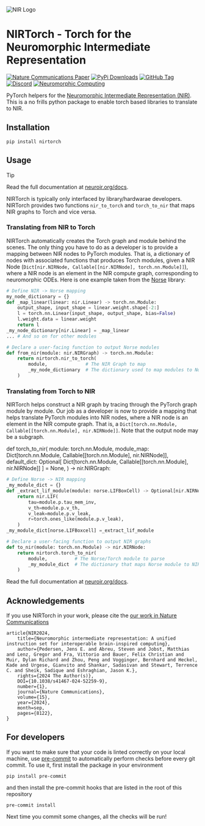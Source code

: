 <picture>
<source media="(prefers-color-scheme: dark)" srcset="https://github.com/neuromorphs/NIR/raw/main/docs/logo_dark.png">
<img alt="NIR Logo" src="https://github.com/neuromorphs/NIR/raw/main/docs/logo_light.png">
</picture>

# NIRTorch - Torch for the Neuromorphic Intermediate Representation

[![Nature Communications Paper](https://zenodo.org/badge/DOI/10.1038/s41467-024-52259-9.svg)](https://doi.org/10.1038/s41467-024-52259-9)
[![PyPi Downloads](https://img.shields.io/pepy/dt/nirtorch)](https://pypi.org/project/nirtorch/)
[![GitHub Tag](https://img.shields.io/github/v/tag/neuromorphs/nirtorch?logo=github)](https://github.com/neuromorphs/NIRTorch/releases)
[![Discord](https://img.shields.io/discord/1209533869733453844?logo=discord)](https://discord.gg/JRMRGP9h3c)
[![Neuromorphic Computing](https://img.shields.io/badge/Collaboration_Network-Open_Neuromorphic-blue)](https://open-neuromorphic.org/neuromorphic-computing/)

PyTorch helpers for the [Neuromorphic Intermediate Representation (NIR)](https://github.com/neuromorphs/nir).
This is a no frills python package to enable torch based libraries to translate to NIR.

## Installation
```shell
pip install nirtorch
```

## Usage

> [!TIP]
> Read the full documentation at [neuroir.org/docs](https://neuroir.org/docs/dev_pytorch.html).


NIRTorch is typically only interfaced by library/hardwarae developers.
NIRTorch provides two functions `nir_to_torch` and `torch_to_nir` that maps NIR graphs to Torch and vice versa.

### Translating from NIR to Torch
NIRTorch automatically creates the Torch graph and module behind the scenes.
The only thing you have to do as a developer is to provide a mapping between NIR nodes to PyTorch modules.
That is, a dictionary of nodes with associated functions that produces Torch modules, given a NIR Node (`Dict[nir.NIRNode, Callable[[nir.NIRNode], torch.nn.Module]]`), where a NIR node is an element in the NIR compute graph, corresponding to neuromorphic ODEs.
Here is one example taken from the [Norse](https://github.com/norse/norse) library:

```python
# Define NIR -> Norse mapping
my_node_dictionary = {}
def _map_linear(linear: nir.Linear) -> torch.nn.Module:
    output_shape, input_shape = linear.weight.shape[-2:]
    l = torch.nn.Linear(input_shape, output_shape, bias=False)
    l.weight.data = linear.weight
    return l
_my_node_dictionary[nir.Linear] = _map_linear
... # And so on for other modules

# Declare a user-facing function to output Norse modules
def from_nir(module: nir.NIRGraph) -> torch.nn.Module:
    return nirtorch.nir_to_torch(
        module,              # The NIR Graph to map
        _my_node_dictionary  # The dictionary used to map modules to Norse
    )
```

### Translating from Torch to NIR
NIRTorch helps construct a NIR graph by tracing through the PyTorch graph module by module.
Our job as a developer is now to provide a mapping that helps translate PyTorch modules into NIR nodes, where a NIR node is an element in the NIR compute graph.
That is, a `Dict[torch.nn.Module, Callable[[torch.nn.Module], nir.NIRNode]]`.
Note that the output node may be a subgraph.

def torch_to_nir(
    module: torch.nn.Module,
    module_map: Dict[torch.nn.Module, Callable[[torch.nn.Module], nir.NIRNode]],
    default_dict: Optional[
        Dict[torch.nn.Module, Callable[[torch.nn.Module], nir.NIRNode]]
    ] = None,
) -> nir.NIRGraph:

```python
# Define Norse -> NIR mapping
_my_module_dict = {}
def _extract_lif_module(module: norse.LIFBoxCell) -> Optional[nir.NIRNode]:
    return nir.LIF(
        tau=module.p.tau_mem_inv,
        v_th=module.p.v_th,
        v_leak=module.p.v_leak,
        r=torch.ones_like(module.p.v_leak),
    )
_my_module_dict[norse.LIFBoxcell] =_extract_lif_module

# Declare a user-facing function to output NIR graphs
def to_nir(module: torch.nn.Module) -> nir.NIRNode:
    return nirtorch.torch_to_nir(
        module,          # The Norse/Torch module to parse
        _my_module_dict  # The dictionary that maps Norse module to NIR
    )
```
Read the full documentation at [neuroir.org/docs](https://neuroir.org/docs/dev_pytorch.html).


## Acknowledgements
If you use NIRTorch in your work, please cite the [our work in Nature Communications](https://www.nature.com/articles/s41467-024-52259-9)

```
article{NIR2024, 
    title={Neuromorphic intermediate representation: A unified instruction set for interoperable brain-inspired computing}, 
    author={Pedersen, Jens E. and Abreu, Steven and Jobst, Matthias and Lenz, Gregor and Fra, Vittorio and Bauer, Felix Christian and Muir, Dylan Richard and Zhou, Peng and Vogginger, Bernhard and Heckel, Kade and Urgese, Gianvito and Shankar, Sadasivan and Stewart, Terrence C. and Sheik, Sadique and Eshraghian, Jason K.}, 
    rights={2024 The Author(s)},
    DOI={10.1038/s41467-024-52259-9}, 
    number={1},
    journal={Nature Communications}, 
    volume={15},
    year={2024}, 
    month=sep, 
    pages={8122},
}
```

## For developers
If you want to make sure that your code is linted correctly on your local machine, use [pre-commit](https://pre-commit.com/) to automatically perform checks before every git commit. To use it, first install the package in your environment
```
pip install pre-commit
```
and then install the pre-commit hooks that are listed in the root of this repository
```
pre-commit install
```
Next time you commit some changes, all the checks will be run!
